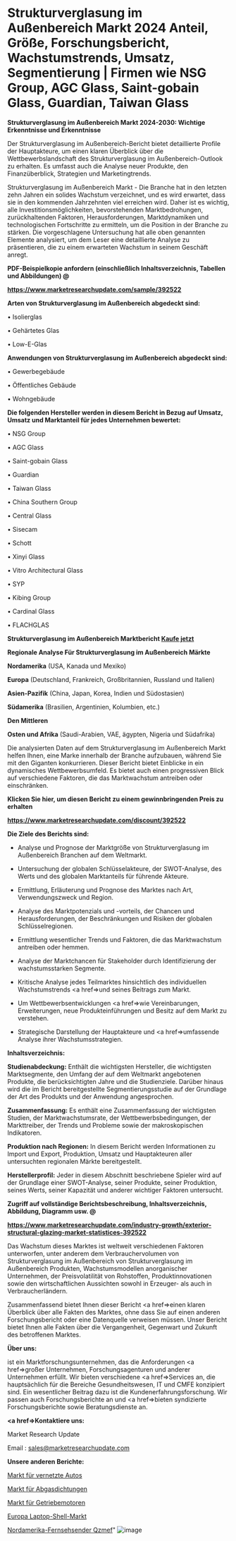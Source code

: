 # Strukturverglasung im Außenbereich Markt 2024 Anteil, Größe, Forschungsbericht, Wachstumstrends, Umsatz, Segmentierung | Firmen wie NSG Group, AGC Glass, Saint-gobain Glass, Guardian, Taiwan Glass

<strong>Strukturverglasung im Außenbereich Markt 2024-2030: Wichtige Erkenntnisse und Erkenntnisse</strong>

Der Strukturverglasung im Außenbereich-Bericht bietet detaillierte Profile der Hauptakteure, um einen klaren Überblick über die Wettbewerbslandschaft des Strukturverglasung im Außenbereich-Outlook zu erhalten. Es umfasst auch die Analyse neuer Produkte, den Finanzüberblick, Strategien und Marketingtrends.

Strukturverglasung im Außenbereich Markt - Die Branche hat in den letzten zehn Jahren ein solides Wachstum verzeichnet, und es wird erwartet, dass sie in den kommenden Jahrzehnten viel erreichen wird. Daher ist es wichtig, alle Investitionsmöglichkeiten, bevorstehenden Marktbedrohungen, zurückhaltenden Faktoren, Herausforderungen, Marktdynamiken und technologischen Fortschritte zu ermitteln, um die Position in der Branche zu stärken. Die vorgeschlagene Untersuchung hat alle oben genannten Elemente analysiert, um dem Leser eine detaillierte Analyse zu präsentieren, die zu einem erwarteten Wachstum in seinem Geschäft anregt.



<strong><b>PDF-Beispielkopie anfordern (einschließlich Inhaltsverzeichnis, Tabellen und Abbildungen) @ </b></strong>

<strong><a href=https://www.marketresearchupdate.com/sample/392522>

<strong>https://www.marketresearchupdate.com/sample/392522</u></a></strong></strong>



<strong>Arten von Strukturverglasung im Außenbereich abgedeckt sind:</strong>

• Isolierglas

• Gehärtetes Glas

• Low-E-Glas



<strong>Anwendungen von Strukturverglasung im Außenbereich abgedeckt sind:</strong>

• Gewerbegebäude

• Öffentliches Gebäude

• Wohngebäude



<strong>Die folgenden Hersteller werden in diesem Bericht in Bezug auf Umsatz, Umsatz und Marktanteil für jedes Unternehmen bewertet:</strong>

• NSG Group

• AGC Glass

• Saint-gobain Glass

• Guardian

• Taiwan Glass

• China Southern Group

• Central Glass

• Sisecam

• Schott

• Xinyi Glass

• Vitro Architectural Glass

• SYP

• Kibing Group

• Cardinal Glass

• FLACHGLAS



<strong>Strukturverglasung im Außenbereich Marktbericht <a href=https://www.marketresearchupdate.com/buynow/392522>Kaufe jetzt</a></strong>



<strong>Regionale Analyse Für Strukturverglasung im Außenbereich Märkte</strong>



<strong>Nordamerika</strong> (USA, Kanada und Mexiko)



<strong>Europa</strong> (Deutschland, Frankreich, Großbritannien, Russland und Italien)



<strong>Asien-Pazifik</strong> (China, Japan, Korea, Indien und Südostasien)



<strong>Südamerika</strong> (Brasilien, Argentinien, Kolumbien, etc.)



<strong>Den Mittleren</strong> 

<strong>Osten und Afrika</strong> (Saudi-Arabien, VAE, ägypten, Nigeria und Südafrika)

Die analysierten Daten auf dem Strukturverglasung im Außenbereich Markt helfen Ihnen, eine Marke innerhalb der Branche aufzubauen, während Sie mit den Giganten konkurrieren. Dieser Bericht bietet Einblicke in ein dynamisches Wettbewerbsumfeld. Es bietet auch einen progressiven Blick auf verschiedene Faktoren, die das Marktwachstum antreiben oder einschränken.



<strong>Klicken Sie hier, um diesen Bericht zu einem gewinnbringenden Preis zu erhalten
</strong>

<strong><a href=https://www.marketresearchupdate.com/discount/392522>https://www.marketresearchupdate.com/discount/392522</b></u></strong></a>



<strong>Die Ziele des Berichts sind:</strong>

- Analyse und Prognose der Marktgröße von Strukturverglasung im Außenbereich Branchen auf dem Weltmarkt.

- Untersuchung der globalen Schlüsselakteure, der SWOT-Analyse, des Werts und des globalen Marktanteils für führende Akteure.

- Ermittlung, Erläuterung und Prognose des Marktes nach Art, Verwendungszweck und Region.

- Analyse des Marktpotenzials und -vorteils, der Chancen und Herausforderungen, der Beschränkungen und Risiken der globalen Schlüsselregionen.

- Ermittlung wesentlicher Trends und Faktoren, die das Marktwachstum antreiben oder hemmen.

- Analyse der Marktchancen für Stakeholder durch Identifizierung der wachstumsstarken Segmente.

- Kritische Analyse jedes Teilmarktes hinsichtlich des individuellen Wachstumstrends <a href=>und</a> seines Beitrags zum Markt.

- Um Wettbewerbsentwicklungen <a href=>wie</a> Vereinbarungen, Erweiterungen, neue Produkteinführungen und Besitz auf dem Markt zu verstehen.

- Strategische Darstellung der Hauptakteure und <a href=>umfas</a>sende Analyse ihrer Wachstumsstrategien.



<strong>Inhaltsverzeichnis:</strong>



<strong>Studienabdeckung:</strong> Enthält die wichtigsten Hersteller, die wichtigsten Marktsegmente, den Umfang der auf dem Weltmarkt angebotenen Produkte, die berücksichtigten Jahre und die Studienziele. Darüber hinaus wird die im Bericht bereitgestellte Segmentierungsstudie auf der Grundlage der Art des Produkts und der Anwendung angesprochen.



<strong>Zusammenfassung:</strong> Es enthält eine Zusammenfassung der wichtigsten Studien, der Marktwachstumsrate, der Wettbewerbsbedingungen, der Markttreiber, der Trends und Probleme sowie der makroskopischen Indikatoren.



<strong>Produktion nach Regionen:</strong> In diesem Bericht werden Informationen zu Import und Export, Produktion, Umsatz und Hauptakteuren aller untersuchten regionalen Märkte bereitgestellt.



<strong>Herstellerprofil:</strong> Jeder in diesem Abschnitt beschriebene Spieler wird auf der Grundlage einer SWOT-Analyse, seiner Produkte, seiner Produktion, seines Werts, seiner Kapazität und anderer wichtiger Faktoren untersucht.



<strong><b>Zugriff auf vollständige Berichtsbeschreibung, Inhaltsverzeichnis, Abbildung, Diagramm usw. @ </b></strong>

<strong><a href=https://www.marketresearchupdate.com/industry-growth/exterior-structural-glazing-market-statistices-392522>https://www.marketresearchupdate.com/industry-growth/exterior-structural-glazing-market-statistices-392522</a></strong>

Das Wachstum dieses Marktes ist weltweit verschiedenen Faktoren unterworfen, unter anderem dem Verbrauchervolumen von Strukturverglasung im Außenbereich von Strukturverglasung im Außenbereich Produkten, Wachstumsmodellen anorganischer Unternehmen, der Preisvolatilität von Rohstoffen, Produktinnovationen sowie den wirtschaftlichen Aussichten sowohl in Erzeuger- als auch in Verbraucherländern.

Zusammenfassend bietet Ihnen dieser Bericht <a href=>einen</a> klaren Überblick über alle Fakten des Marktes, ohne dass Sie auf einen anderen Forschungsbericht oder eine Datenquelle verweisen müssen. Unser Bericht bietet Ihnen alle Fakten über die Vergangenheit, Gegenwart und Zukunft des betroffenen Marktes.



<strong>Über uns:</strong>

 ist ein Marktforschungsunternehmen, das die Anforderungen <a href=>großer</a> Unternehmen, Forschungsagenturen und anderer Unternehmen erfüllt. Wir bieten verschiedene <a href=>Services</a> an, die hauptsächlich für die Bereiche Gesundheitswesen, IT und CMFE konzipiert sind. Ein wesentlicher Beitrag dazu ist die Kundenerfahrungsforschung. Wir passen auch Forschungsberichte an und <a href=>bieten</a> syndizierte Forschungsberichte sowie Beratungsdienste an.



<strong><a href=>Kontaktiere uns:</a></strong>

Market Research Update

Email : sales@marketresearchupdate.com



<strong>Unsere anderen Berichte:</strong>

<a href=https://www.linkedin.com/pulse/connected-cars-market-2023-top-key-players-types-applications>Markt für vernetzte Autos</a>

<a href=https://www.linkedin.com/pulse/exhaust-gaskets-market-size-share-outlook>Markt für Abgasdichtungen</a>

<a href=https://www.linkedin.com/pulse/gear-motors-market-research-report-reveals-explosive>Markt für Getriebemotoren</a>

<a href=https://www.linkedin.com/pulse/europe-laptop-shell-market-upcoming-trends>Europa Laptop-Shell-Markt</a>

<a href=https://www.linkedin.com/pulse/north-america-television-broadcasting-qzmef/>Nordamerika-Fernsehsender Qzmef</a>"
![image](https://github.com/Gayatrikarjule/Market-Analysis-361/assets/97346546/18369767-41cf-40ba-8368-977d3424b9ab)
